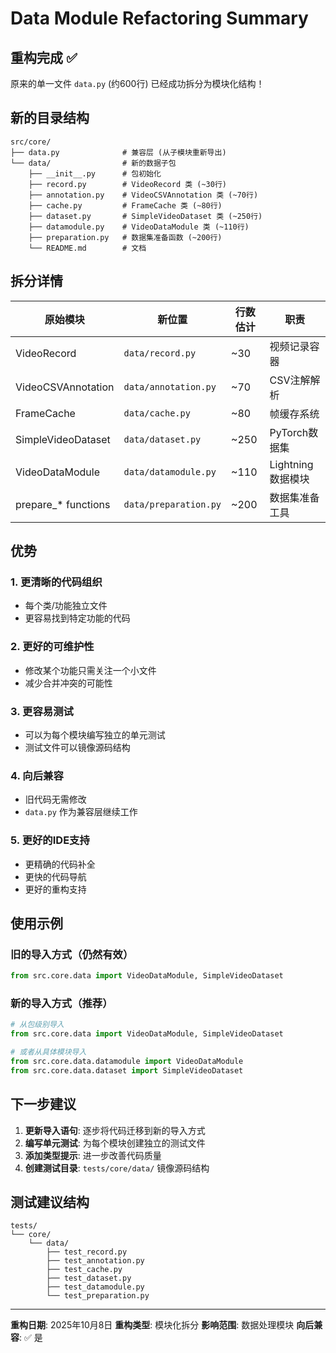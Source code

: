 # Data Module Refactoring Summary

## 重构完成 ✅

原来的单一文件 `data.py` (约600行) 已经成功拆分为模块化结构！

## 新的目录结构

```
src/core/
├── data.py              # 兼容层 (从子模块重新导出)
└── data/                # 新的数据子包
    ├── __init__.py      # 包初始化
    ├── record.py        # VideoRecord 类 (~30行)
    ├── annotation.py    # VideoCSVAnnotation 类 (~70行)
    ├── cache.py         # FrameCache 类 (~80行)
    ├── dataset.py       # SimpleVideoDataset 类 (~250行)
    ├── datamodule.py    # VideoDataModule 类 (~110行)
    ├── preparation.py   # 数据集准备函数 (~200行)
    └── README.md        # 文档
```

## 拆分详情

| 原始模块 | 新位置 | 行数估计 | 职责 |
|---------|--------|---------|------|
| VideoRecord | `data/record.py` | ~30 | 视频记录容器 |
| VideoCSVAnnotation | `data/annotation.py` | ~70 | CSV注解解析 |
| FrameCache | `data/cache.py` | ~80 | 帧缓存系统 |
| SimpleVideoDataset | `data/dataset.py` | ~250 | PyTorch数据集 |
| VideoDataModule | `data/datamodule.py` | ~110 | Lightning数据模块 |
| prepare_* functions | `data/preparation.py` | ~200 | 数据集准备工具 |

## 优势

### 1. **更清晰的代码组织**
- 每个类/功能独立文件
- 更容易找到特定功能的代码

### 2. **更好的可维护性**
- 修改某个功能只需关注一个小文件
- 减少合并冲突的可能性

### 3. **更容易测试**
- 可以为每个模块编写独立的单元测试
- 测试文件可以镜像源码结构

### 4. **向后兼容**
- 旧代码无需修改
- `data.py` 作为兼容层继续工作

### 5. **更好的IDE支持**
- 更精确的代码补全
- 更快的代码导航
- 更好的重构支持

## 使用示例

### 旧的导入方式（仍然有效）
```python
from src.core.data import VideoDataModule, SimpleVideoDataset
```

### 新的导入方式（推荐）
```python
# 从包级别导入
from src.core.data import VideoDataModule, SimpleVideoDataset

# 或者从具体模块导入
from src.core.data.datamodule import VideoDataModule
from src.core.data.dataset import SimpleVideoDataset
```

## 下一步建议

1. **更新导入语句**: 逐步将代码迁移到新的导入方式
2. **编写单元测试**: 为每个模块创建独立的测试文件
3. **添加类型提示**: 进一步改善代码质量
4. **创建测试目录**: `tests/core/data/` 镜像源码结构

## 测试建议结构

```
tests/
└── core/
    └── data/
        ├── test_record.py
        ├── test_annotation.py
        ├── test_cache.py
        ├── test_dataset.py
        ├── test_datamodule.py
        └── test_preparation.py
```

---

**重构日期**: 2025年10月8日
**重构类型**: 模块化拆分
**影响范围**: 数据处理模块
**向后兼容**: ✅ 是
